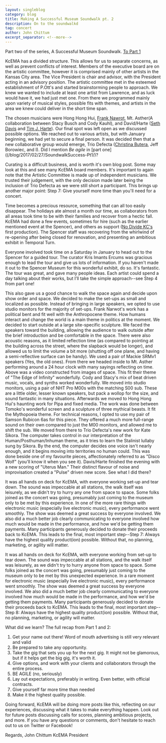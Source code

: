 ```yaml
---
layout: singleblog
category: blog
title: Making A Successful Museum Soundwalk pt. 2
description: On to the soundwalkd
tag: concert
author: John Chittum
excerpt_separator: <!--more-->
---
```


Part two of the series, A Successful Museum Soundwalk. [To Part 1](/blog/2017/02/27/SoundwalkSuccess-Pt1/)

KcEMA has a divided structure. This allows for us to separate concerns, as well as prevent conflicts of interest. Members of the executive board are on the artistic committee, however it is comprised mainly of other artists in the Kansas City area. The Vice President is chair and advisor, with the President acting in an advisory position. The artistic committee met in the esteemed establishment of P.Ott's and started brainstorming people to approach. We knew we wanted to include at least one artist from Lawrence, and as luck would have it, we had just met one. From there we programmed mainly upon variety of musical styles, possible fits with themes, and artists in the area we knew could deliver in the short time span.

The chosen musicians were Hong Hong Hui, [Frank Nawrot](https://soundcloud.com/franknawrot), Mt. Asther(A collaboration between Stacy Busch and Cody Kauhl), and David/Harte ([Seth Davis](https://soundcloud.com/user-507056231) and [Tim J. Harte](https://soundcloud.com/dun6304m4573r)). Our final spot was left open as we discussed possible options. We reached out to various artists, but with January beginning, we had yet to secure a final person. It was decided then that a new collaborative group would emerge, Trio Defecta ([Christina Butera](http://www.christinafrancescabutera.com/), Jeff Borowiec, and I). Did I mention *Be agile* in [part one]((/blog/2017/02/27/SoundwalkSuccess-Pt1/)?
<!--more-->
Curating is a difficult business, and is worth it's own blog post. Some may look at this and see many KcEMA board members. It's important to again note that the Artistic Committee is made up of independent musicians. We trusted their judgement, with the only decision made later being the inclusion of Trio Defecta as we were still short a participant. This brings up another major point: Step 7: Give yourself more time than you'll need for a concert.

Time becomes a precious resource, something that can all too easily disappear. The holidays ate almost a month our time, as collaborators from all areas took time to be with their families and recover from a hectic fall. KcEMA had done a few events, sometimes for hire (such as the earlier mentioned event at the Spencer), and others as support ([No Divide KC's](https://www.facebook.com/nodividekc/) first production). The Spencer staff was recovering from the whirlwind of re-opening after being closed for renovation, and presenting an ambitious exhibit in Temporal Turn.

Everyone involved took time on a Saturday in January to head out to the Spencer for a guided tour. The curator Kris Imants Ercums was gracious enough to lead the tour and give us lots of information. If you haven't made it out to the Spencer Museum for this wonderful exhibit, do so. It's fantastic. The tour was great, and gave many people ideas. Each artist could spend a day talking about their works, but I’ll take the simple approach--see Step 4 from part one!

This also gave us a good chance to walk the space again and decide upon show order and space. We decided to make the set-ups as small and localized as possible. Instead of bringing in large speakers, we opted to use studio monitors for the majority of set-ups. Frank Narwot's work has a political bent and fit well with the Anthropocene theme. How humans interact and change the world is a main theme in politics at the moment. We decided to start outside at a large site-specific sculpture. We faced the speakers toward the building, allowing the audience to walk outside after the brief introduction and be comfortable in the space. There were also acoustic reasons, as it limited reflection time (as compared to pointing at the building across the street, where the slapback would be longer), and allowed us to limit the volume a bit more (shutting off one plane, and having a semi-reflective surface can be handy). We used a pair of Mackie SRMv1 speakers (Yes, the old ones). From there we headed inside to Mt. Asther performing around a 24 hour clock with many sayings reflecting on time. Above was a video constructed from images of space. This fit their theme of "The Edge of Infinity" wonderfully. Cody and Stacy's mix of beat driven music, vocals, and synths worked wonderfully. We moved into studio monitors, using a pair of NHT Pro M00s with the matching S00 sub. These are a little older, lesser known speakers, but pack a wollop for the size, and sound fantastic in many situations. Afterwards we moved to Hong Hong Hui's haunting work for Pipa and fixed media. The work was done between Tomoko's wonderful screen and a sculpture of three mythical beasts. It fit the Mythopoeia theme. For technical reasons, I opted to use my pair of Samson Rubicon 6as for this piece. They offered a much more full-range sound on their own compared to just the M00 monitors, and allowed me to shift the sub. We moved from there to Trio Defecta's new work for Kate Sikora. The computer takes control in our interpretation of the Human/Posthuman/Inhuman theme, as it tries to learn the Stalinist lullaby sung by Sikora. By the end, the computer decides one voice isn't nearly enough, and it begins moving into territories no human could. This was done beside one of my favourite pieces, affectionately referred to as "Disco Wolf" (you'll know it when you see it). Davis/Harte finished the evening with a new scoring of "Uterus Man." Their distinct flavour of noise and improvisation created a "Pulse" driven new score. See what I did there?

It was all hands on deck for KcEMA, with everyone working set-up and tear down. The sound was impeccable at all stations, the walk itself was leisurely, as we didn't try to hurry any one from space to space. Some folks joined as the concert was going, presumably just coming to the museum only to be met by this experience. In one of the more rare things with electronic music (especially live electronic music), every performance went smoothly. The show was deemed a great success by everyone involved. We also did a much better job clearly communicating to everyone involved how much would be made in the performance, and how we'd be getting them payments. Many participants generously decided to donate their proceeds back to KcEMA. This leads to the final, most important step--Step 7: Always have the highest quality product(ion) possible. Without that, no planning, marketing, or agility will matter.

It was all hands on deck for KcEMA, with everyone working from set-up to tear down. The sound was impeccable at all stations, and the walk itself was leisurely, as we didn't try to hurry anyone from space to space. Some folks joined as the concert was going, presumably just coming to the museum only to be met by this unexpected experience. In a rare moment for electronic music (especially live electronic music), every performance went smoothly. The show was deemed a great success by everyone involved. We also did a much better job clearly communicating to everyone involved how much would be made in the performance, and how we'd be getting them payments. Many participants generously decided to donate their proceeds back to KcEMA. This leads to the final, most important step--Step 8: Always have the highest quality product(ion) possible. Without that, no planning, marketing, or agility will matter.

What did we learn? The full recap from Part 1 and 2:
1. Get your name out there! Word of mouth advertising is still very relevant and valid
2. Be prepared to take any opportunity.
3. Take the gig that sets you up for the next gig. It might not be glamorous, but if it helps get the big gig, it's worth it.
4. Give options, and work with your clients and collaborators through the entire process. 
5. BE AGILE (no, seriously)
6. Lay out expectations, preferably in writing. Even better, with official contracts.
7. Give yourself far more time than needed
8. Make it the highest quality possible.

Going forward, KcEMA will be doing more posts like this, reflecting on our experiences, discussing what it takes to make everything happen. Look out for future posts discussing calls for scores, planning ambitious projects, and more. If you have any questions or comments, don't hesitate to reach out to us on Twitter or Facebook!

Regards,
John Chittum KcEMA President
